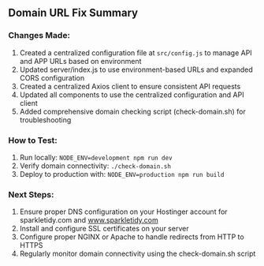 ## Domain URL Fix Summary

### Changes Made:

1. Created a centralized configuration file at `src/config.js` to manage API and APP URLs based on environment
2. Updated server/index.js to use environment-based URLs and expanded CORS configuration
3. Created a centralized Axios client to ensure consistent API requests
4. Updated all components to use the centralized configuration and API client
5. Added comprehensive domain checking script (check-domain.sh) for troubleshooting

### How to Test:

1. Run locally: `NODE_ENV=development npm run dev`
2. Verify domain connectivity: `./check-domain.sh`
3. Deploy to production with: `NODE_ENV=production npm run build`

### Next Steps:

1. Ensure proper DNS configuration on your Hostinger account for sparkletidy.com and www.sparkletidy.com
2. Install and configure SSL certificates on your server
3. Configure proper NGINX or Apache to handle redirects from HTTP to HTTPS
4. Regularly monitor domain connectivity using the check-domain.sh script
